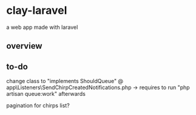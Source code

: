 # clay-laravel
a web app made with laravel

## overview

## to-do
change class to "implements ShouldQueue" @ app\Listeners\SendChirpCreatedNotifications.php
-> requires to run "php artisan queue:work" afterwards

pagination for chirps list?

